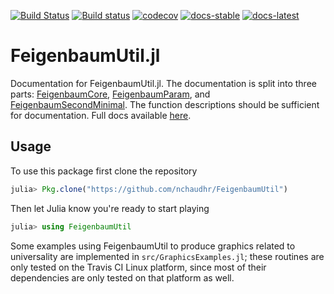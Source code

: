 [![Build Status](https://travis-ci.org/nchaudhr/FeigenbaumUtil.svg?branch=master)](https://travis-ci.org/nchaudhr/FeigenbaumUtil)
[![Build status](https://ci.appveyor.com/api/projects/status/66ik49he6kxwt3c0?svg=true)](https://ci.appveyor.com/project/nchaudhr/feigenbaumutil)
[![codecov](https://codecov.io/gh/nchaudhr/FeigenbaumUtil/branch/master/graph/badge.svg)](https://codecov.io/gh/nchaudhr/FeigenbaumUtil)
[![docs-stable](https://img.shields.io/badge/docs-stable-blue.svg)](https://nchaudhr.github.io/FeigenbaumUtil/stable)
[![docs-latest](https://img.shields.io/badge/docs-latest-blue.svg)](https://nchaudhr.github.io/FeigenbaumUtil/latest)

# FeigenbaumUtil.jl

Documentation for FeigenbaumUtil.jl. The documentation is split into three
parts: [FeigenbaumCore](@ref), [FeigenbaumParam](@ref), and
[FeigenbaumSecondMinimal](@ref). The function descriptions should be sufficient for
documentation. Full docs available [here](https://nchaudhr.github.io/FeigenbaumUtil/latest/).

## Usage

To use this package first clone the repository

```julia
julia> Pkg.clone("https://github.com/nchaudhr/FeigenbaumUtil")
```

Then let Julia know you're ready to start playing

```julia
julia> using FeigenbaumUtil
```

Some examples using FeigenbaumUtil to produce graphics related to universality are implemented in `src/GraphicsExamples.jl`; these routines are only tested on the Travis CI Linux platform, since most of
their dependencies are only tested on that platform as well.
